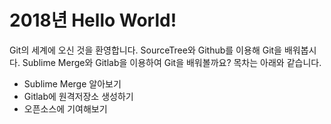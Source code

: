 # 2018년 Hello World!
Git의 세계에 오신 것을 환영합니다.
SourceTree와 Github를 이용해 Git을 배워봅시다.
Sublime Merge와 Gitlab을 이용하여 Git을 배워볼까요?
목차는 아래와 같습니다.
- Sublime Merge 알아보기
- Gitlab에 원격저장소 생성하기
- 오픈소스에 기여해보기